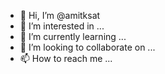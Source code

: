 - 👋 Hi, I’m @amitksat
- 👀 I’m interested in ...
- 🌱 I’m currently learning ...
- 💞️ I’m looking to collaborate on ...
- 📫 How to reach me ...

<!---
amitksat/amitksat is a ✨ special ✨ repository because its `README.md` (this file) appears on your GitHub profile.
You can click the Preview link to take a look at your changes.
--->
